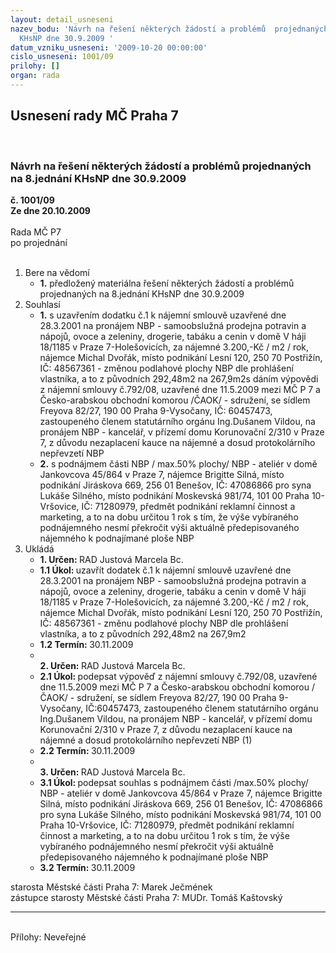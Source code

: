 ```yaml
---
layout: detail_usneseni
nazev_bodu: 'Návrh na řešení některých žádostí a problémů  projednaných na  8.jednání
  KHsNP dne 30.9.2009 '
datum_vzniku_usneseni: '2009-10-20 00:00:00'
cislo_usneseni: 1001/09
prilohy: []
organ: rada
---
```

<div id="ucUsn_pList" class="usn">
	<span><h2>Usnesení rady MČ Praha 7 </h2>
<br></span><div class="standBody">
<span><h3>Návrh na řešení některých žádostí a problémů  projednaných na  8.jednání KHsNP dne 30.9.2009 </h3></span><div class="center">
		<strong>č. 1001/09</strong><br>
	</div>
<div class="center">
		<strong>Ze dne 20.10.2009</strong><br><br>
	</div>Rada MČ P7<br> po projednání<br><br><ol>
<li>Bere na vědomí<ul><li>
<strong>1.</strong> předložený materiálna řešení některých žádostí a problémů  projednaných na  8.jednání KHsNP dne 30.9.2009 </li></ul>
</li>
<li>Souhlasí<ul>
<li>
<strong>1.</strong> s uzavřením dodatku č.1 k nájemní smlouvě uzavřené dne 28.3.2001 na pronájem NBP - samoobslužná prodejna potravin a nápojů, ovoce a zeleniny, drogerie, tabáku a cenin v domě V háji 18/1185 v Praze 7-Holešovicích, za nájemné 3.200,-Kč / m2 / rok, nájemce Michal Dvořák, místo podnikání Lesní 120, 250 70 Postřižín, IČ: 48567361 - změnou podlahové plochy NBP dle prohlášení vlastníka,  a to z původních 292,48m2  na 267,9m2s dáním výpovědi z nájemní smlouvy č.792/08, uzavřené  dne 11.5.2009 mezi MČ P 7 a  Česko-arabskou obchodní komorou /ČAOK/ - sdružení, se sídlem Freyova 82/27, 190 00 Praha 9-Vysočany, IČ: 60457473, zastoupeného členem statutárního orgánu Ing.Dušanem Vildou, na pronájem NBP - kancelář, v přízemí domu Korunovační 2/310 v Praze 7, z důvodu nezaplacení kauce na nájemné a dosud protokolárního nepřevzetí NBP  </li>
<li>
<strong>2.</strong> s podnájmem části NBP / max.50% plochy/ NBP - ateliér v domě Jankovcova 45/864 v Praze 7, nájemce Brigitte Silná, místo podnikání Jiráskova 669, 256 01 Benešov, IČ: 47086866 pro syna Lukáše Silného,  místo podnikání Moskevská 981/74, 101 00 Praha 10-Vršovice, IČ: 71280979, předmět podnikání reklamní činnost a marketing, a to na dobu určitou 1 rok s tím, že výše vybíraného podnájemného nesmí překročit výši aktuálně předepisovaného nájemného k podnajímané ploše NBP </li>
</ul>
</li>
<li>Ukládá<ul>
<li>
<strong>1. Určen: </strong>RAD Justová Marcela Bc.</li>
<li>
<strong>1.1 Úkol: </strong>uzavřít dodatek č.1 k nájemní smlouvě uzavřené dne 28.3.2001 na pronájem NBP - samoobslužná prodejna potravin a nápojů, ovoce a zeleniny, drogerie, tabáku a cenin v domě V háji 18/1185 v Praze 7-Holešovicích, za nájemné 3.200,-Kč / m2 / rok, nájemce Michal Dvořák, místo podnikání Lesní 120, 250 70 Postřižín, IČ: 48567361 - změnu podlahové plochy NBP dle prohlášení vlastníka, a to z původních 292,48m2  na 267,9m2</li>
<li>
<strong>1.2 Termín: </strong>30.11.2009</li>
<li>
<strong><br>2. Určen: </strong>RAD Justová Marcela Bc.</li>
<li>
<strong>2.1 Úkol: </strong>podepsat výpověď z nájemní smlouvy č.792/08, uzavřené dne 11.5.2009 mezi MČ P 7 a Česko-arabskou obchodní komorou /ČAOK/ - sdružení, se sídlem  Freyova 82/27, 190 00 Praha 9-Vysočany, IČ:60457473, zastoupeného členem statutárního orgánu Ing.Dušanem Vildou, na pronájem NBP - kancelář, v přízemí domu Korunovační 2/310 v Praze 7, z důvodu nezaplacení kauce na nájemné a dosud protokolárního nepřevzetí NBP (1)</li>
<li>
<strong>2.2 Termín: </strong>30.11.2009</li>
<li>
<strong><br>3. Určen: </strong>RAD Justová Marcela Bc.</li>
<li>
<strong>3.1 Úkol: </strong>podepsat souhlas s podnájmem části /max.50% plochy/  NBP - ateliér v domě Jankovcova 45/864 v Praze 7, nájemce Brigitte Silná, místo podnikání Jiráskova 669, 256 01 Benešov, IČ: 47086866 pro syna Lukáše Silného, místo podnikání Moskevská 981/74,  101 00 Praha 10-Vršovice, IČ: 71280979, předmět podnikání reklamní činnost a marketing, a to na dobu určitou 1 rok s tím, že výše vybíraného podnájemného nesmí překročit výši aktuálně předepisovaného nájemného k podnajímané ploše NBP </li>
<li>
<strong>3.2 Termín: </strong>30.11.2009</li>
</ul>
</li>
</ol>starosta Městské části Praha 7: Marek Ječmének<br>zástupce starosty Městské části Praha 7: MUDr. Tomáš Kaštovský <hr>
<br>Přílohy: Neveřejné</div>
</div>